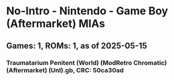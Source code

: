 # No-Intro - Nintendo - Game Boy (Aftermarket) MIAs
## Games: 1, ROMs: 1, as of 2025-05-15

### Traumatarium Penitent (World) (ModRetro Chromatic) (Aftermarket) (Unl).gb, CRC: 50ca30ad
